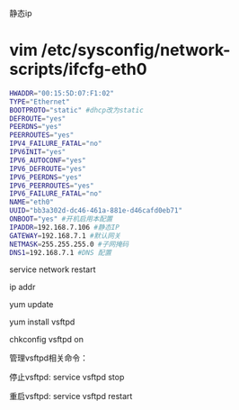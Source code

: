 静态ip

# vim /etc/sysconfig/network-scripts/ifcfg-eth0

```bash
HWADDR="00:15:5D:07:F1:02"
TYPE="Ethernet"
BOOTPROTO="static" #dhcp改为static
DEFROUTE="yes"
PEERDNS="yes"
PEERROUTES="yes"
IPV4_FAILURE_FATAL="no"
IPV6INIT="yes"
IPV6_AUTOCONF="yes"
IPV6_DEFROUTE="yes"
IPV6_PEERDNS="yes"
IPV6_PEERROUTES="yes"
IPV6_FAILURE_FATAL="no"
NAME="eth0"
UUID="bb3a302d-dc46-461a-881e-d46cafd0eb71"
ONBOOT="yes" #开机启用本配置
IPADDR=192.168.7.106 #静态IP
GATEWAY=192.168.7.1 #默认网关
NETMASK=255.255.255.0 #子网掩码
DNS1=192.168.7.1 #DNS 配置
```


service network restart

ip addr



yum update


yum install vsftpd

chkconfig vsftpd on


管理vsftpd相关命令：

停止vsftpd:  service vsftpd stop

重启vsftpd:  service vsftpd restart


